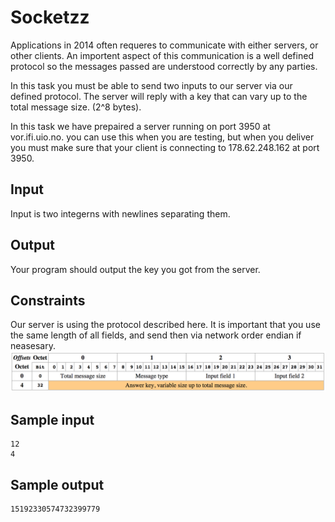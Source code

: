 # Socketzz

Applications in 2014 often requeres to communicate with either servers, or 
other clients. An importent aspect of this communication is a well defined
protocol so the messages passed are understood correctly by any parties.

In this task you must be able to send two inputs to our server via our defined
protocol. The server will reply with a key that can vary up to the total message
size. (2^8 bytes).

In this task we have prepaired a server running on port 3950 at vor.ifi.uio.no.
you can use this when you are testing, but when you deliver you must make
sure that your client is connecting to 178.62.248.162 at port 3950.

## Input
Input is two integerns with newlines separating them.

## Output
Your program should output the key you got from the server.

## Constraints

Our server is using the protocol described here. It is important that you use 
the same length of all fields, and send then via network order endian if 
neasesary. 
![](../images/protocol.png)

## Sample input
```
12
4
```

## Sample output
```
15192330574732399779
```
